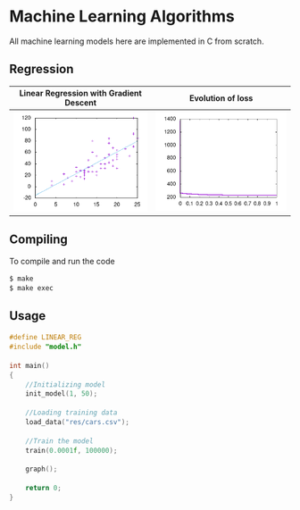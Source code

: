 # Machine Learning Algorithms
All machine learning models here are implemented in C from scratch.
<br />
## Regression
| Linear Regression with Gradient Descent | Evolution of loss |
|----|----|
|<img src="https://github.com/aelqaraoui/ml_algos/blob/master/points.png" />|<img src="https://github.com/aelqaraoui/ml_algos/blob/master/loss.png" />|

## Compiling
To compile and run the code
```bash
$ make
$ make exec
```

## Usage
```C
#define LINEAR_REG
#include "model.h"

int main()
{
    //Initializing model
    init_model(1, 50);

    //Loading training data
    load_data("res/cars.csv");

    //Train the model
    train(0.0001f, 100000);
    
    graph();

    return 0;
}
```
